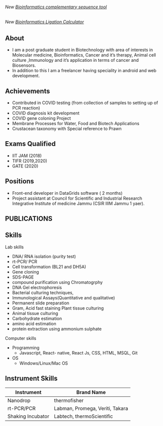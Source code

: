 <h6><span class="badge badge-secondary">New</span> <a href="./tool.html">Bioinformatics complementary sequence tool</a></h6>
<h6><span class="badge badge-secondary">New</span> <a href="./tool2.html">Bioinformatics Ligation Calculator</a></h6>


## About

* I am a post graduate student in Biotechnology with area of interests in Molecular medicine, Bioinformatics, Cancer and it’s therapy, Animal cell culture ,Immunology and it’s application in terms of cancer and Biosensors.
* In addition to this I am a freelancer having speciality in android and web development.

## Achievements
* Contributed in COVID testing (from collection of samples to setting up of PCR reaction)
* COVID diagnosis kit development
* COVID gene coloning Project
* Membrane Processes for Water, Food and Biotech Applications
* Crustacean taxonomy with Special reference to Prawn
## Exams Qualified
* IIT JAM (2018)
* TIFR (2019,2020)
* GATE (2020) 
## Positions 
 * Front-end developer in DataGrids software ( 2 months)
 * Project assistant at Council for Scientific and Industrial Research Integrative Institute of medicine Jammu (CSIR IIIM Jammu 1 yaer). 
## PUBLICATIONS


## Skills

<span class="badge badge-secondary">Lab skills</span>

* DNA/ RNA isolation (purity test)
* rt-PCR/ PCR 
* Cell transformation (BL21 and DH5A)
* Gene cloning
* SDS-PAGE
* compound purification using Chromatogrphy
* DNA Gel electrophoresis
* Bacterial culturing techniques,
* Immunological Assays(Quantitative and qualitative)
* Permanent slide preparation
* Gram, Acid fast staining Plant tissue culturing
* Animal tissue culturing
* Carbohydrate estimation
* amino acid estimation
* protein extraction using ammonium sulphate


<span class="badge badge-secondary">Computer skills</span>

* Programming 
    * Javascript, React- native, React Js, CSS, HTML, MSQL, Git
* OS
    * Windows/Linux/Mac OS

## Instrument Skills

<table class="table table-striped">
  <thead class="thead-dark">
    <tr>
      <th scope="col">Instrument</th>
      <th scope="col">Brand Name</th>
    </tr>
  </thead>
  <tbody>
    <tr>
      <td>Nanodrop</td>
      <td>thermofisher</td>
    </tr>
    <tr>
          <td>rt-PCR/PCR</td>
          <td>Labman, Promega, Veriti, Takara</td>
     </tr>
    <tr>
         <td>Shaking Incubator</td>
         <td>Labtech, thermoScientific</td>
     </tr>
   
  </tbody>
</table>
